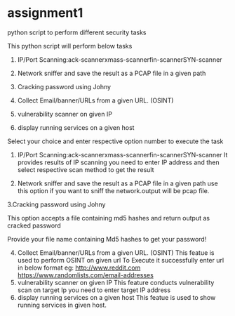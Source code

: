 # assignment1
python script to perform different security tasks


This python script will perform below tasks

1. IP/Port Scanning:ack-scannerxmass-scannerfin-scannerSYN-scanner 

2. Network sniffer and save the result as a PCAP file in a given path

3. Cracking password using Johny 

4. Collect Email/banner/URLs from a given URL. (OSINT)

5. vulnerability scanner on given IP 

6. display running services on a given host 


Select your choice and enter respective option number to execute the task

1. IP/Port Scanning:ack-scannerxmass-scannerfin-scannerSYN-scanner 
It provides results of IP scanning
  you need to enter IP address and then select respective scan method to get the result
 
2. Network sniffer and save the result as a PCAP file in a given path
  use this option if you want to sniff the network.output will be pcap file.
  

3.Cracking password using Johny 

  This option accepts a file containing md5 hashes and return output as cracked password

  Provide your file name containing Md5 hashes to get your password!
  
4. Collect Email/banner/URLs from a given URL. (OSINT)
  This featue is used to perform OSINT on given url
  To Execute it successfully enter url in below format
      eg: http://www.reddit.com
          https://www.randomlists.com/email-addresses
5. vulnerability scanner on given IP 
    This feature conducts vulnerability scan on target Ip
        you need to enter target IP address
6. display running services on a given host
    This featue is used to show running services in given host.  
  
  
  
  
  
  

